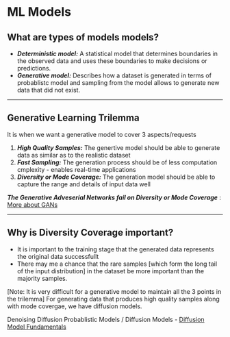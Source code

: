 # ML Models

## What are types of models models?

- ***Deterministic model:***  A statistical model that determines boundaries in the observed data and uses these boundaries to make decisions or predictions.
- ***Generative model:*** Describes how a dataset is generated in terms of probablistc model and sampling from the model allows to generate new data that did not exist.

---

## Generative Learning Trilemma

It is when we want a generative model to cover 3 aspects/requests
1. ***High Quality Samples:*** The genertive model should be able to generate data as similar as to the realistic dataset
2. ***Fast Sampling:*** The generation process should be of less computation cmplexity - enables real-time applications
3. ***Diversity or Mode Coverage:*** The generation model should be able to capture the range and details of input data well

***The Generative Adveserial Networks fail on Diversity or Mode Coverage*** : [More about GANs](https://github.com/NiketGirdhar22/GAN)

---

## Why is  Diversity Coverage important?

- It is important to the training stage that the generated data represents the original data successfullt
- There may me a chance that the rare samples [which form the long tail of the input distribution] in the dataset be more important than the majority samples.

[Note: It is very difficult for a generative model to maintain all the 3 points in the trilemma]
For generating data that produces high quality samples along with mode covergae, we have diffusion models.

Denoising Diffusion Probablistic Models / Diffusion Models - [Diffusion Model Fundamentals](diffusion_models_overview.md)
